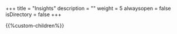 +++
title = "Insights"
description = ""
weight = 5
alwaysopen = false
isDirectory = false
+++

{{%custom-children%}}


